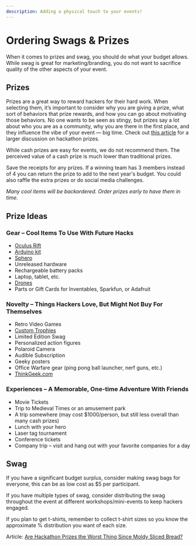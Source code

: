 ```yaml
---
description: Adding a physical touch to your events!
---
```


# Ordering Swags & Prizes

When it comes to prizes and swag, you should do what your budget allows. While swag is great for marketing/branding, you do not want to sacrifice quality of the other aspects of your event.&#x20;

## Prizes

Prizes are a great way to reward hackers for their hard work. When selecting them, it’s important to consider why you are giving a prize, what sort of behaviors that prize rewards, and how you can go about motivating those behaviors. No one wants to be seen as stingy, but prizes say a lot about who you are as a community, why you are there in the first place, and they influence the vibe of your event — big time. Check out [this article](https://news.mlh.io/are-hackathon-prizes-the-worst-thing-since-moldy-sliced-bread-04-18-2014) for a larger discussion on hackathon prizes.

While cash prizes are easy for events, we do not recommend them. The perceived value of a cash prize is much lower than traditional prizes.

Save the receipts for any prizes. If a winning team has 3 members instead of 4 you can return the prize to add to the next year's budget. You could also raffle the extra prizes or do social media challenges.&#x20;

_Many cool items will be backordered. Order prizes early to have them in time._&#x20;

## Prize Ideas

### Gear – Cool Items To Use With Future Hacks

* [Oculus Rift](https://www.oculusvr.com/order/)
* [Arduino kit](https://www.sparkfun.com/products/12001)
* [Sphero](http://www.gosphero.com/)
* Unreleased hardware
* Rechargeable battery packs
* Laptop, tablet, etc.
* [Drones](http://ardrone2.parrot.com/)
* Parts or Gift Cards for Inventables, Sparkfun, or Adafruit

### Novelty – Things Hackers Love, But Might Not Buy For Themselves

* Retro Video Games
* [Custom Trophies](https://assets.pando.com/uploads/2012/10/imag1058.jpeg)
* Limited Edition Swag
* Personalized action figures
* Polaroid Camera
* Audible Subscription&#x20;
* Geeky posters
* Office Warfare gear (ping pong ball launcher, nerf guns, etc.)
* [ThinkGeek.com](http://thinkgeek.com/)

### Experiences – A Memorable, One-time Adventure With Friends

* Movie Tickets
* Trip to Medieval Times or an amusement park
* A trip somewhere (may cost $1000/person, but still less overall than many cash prizes)
* Lunch with your hero
* Laser tag tournament
* Conference tickets
* Company trip – visit and hang out with your favorite companies for a day

## Swag

If you have a significant budget surplus, consider making swag bags for everyone, this can be as low cost as $5 per participant.&#x20;

If you have multiple types of swag, consider distributing the swag throughout the event at different workshops/mini-events to keep hackers engaged.&#x20;

If you plan to get t-shirts, remember to collect t-shirt sizes so you know the approximate % distribution you want of each size.&#x20;

Article: [Are Hackathon Prizes the Worst Thing Since Moldy Sliced Bread?](http://news.mlh.io/are-hackathon-prizes-the-worst-thing-since-moldy-sliced-bread-04-18-2014)
